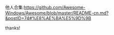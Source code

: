 他人合集:https://github.com/Awesome-Windows/Awesome/blob/master/README-cn.md?&postID=74#%E8%AE%BA%E5%9D%9B

thanks!
